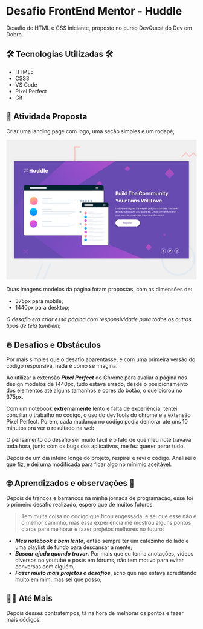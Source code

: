 # Desafio FrontEnd Mentor - Huddle
Desafio de HTML e CSS iniciante, proposto no curso DevQuest do Dev em Dobro.

## 🛠 Tecnologias Utilizadas 🛠
- HTML5
- CSS3
- VS Code
- Pixel Perfect
- Git

## 🧩 Atividade Proposta
Criar uma landing page com logo, uma seção simples e um rodapé;

[<img src="src/design/desktop-preview.jpg" alt="Design desktop proposto do projeto Huddle">](https://www.frontendmentor.io/challenges/huddle-landing-page-with-a-single-introductory-section-B_2Wvxgi0)

Duas imagens modelos da página foram propostas, com as dimensões de:
- 375px para mobile;
- 1440px para desktop;

_O desafio era criar essa página com responsividade para todos os outros tipos de tela também_;

## 🔥 Desafios e Obstáculos
Por mais simples que o desafio aparentasse, e com uma primeira versão do código responsiva, nada é como se imagina.

Ao utilizar a extensão **_Pixel Perfect_** do Chrome para avaliar a página nos design modelos de 1440px, tudo estava errado, desde o posicionamento dos elementos até alguns tamanhos e cores do botão, o que piorou no 375px.

Com um notebook **extremamente** lento e falta de experiência, tentei conciliar o trabalho no código, o uso do devTools do chrome e a extensão Pixel Perfect. Porém, cada mudança no código podia demorar até uns 10 minutos pra ver o resultado na web.

O pensamento do desafio ser muito fácil e o fato de que meu note travava toda hora, junto com os bugs dos aplicativos, me fez querer parar tudo.

Depois de um dia inteiro longe do projeto, respirei e revi o código. Analisei o que fiz, e dei uma modificada para ficar algo no mínimio aceitável.

## 🤓 Aprendizados e observações 🧐
Depois de trancos e barrancos na minha jornada de programação, esse foi o primeiro desafio realizado, espero que de muitos futuros.

> Tem muita coisa no código que ficou engessada, e sei que esse não é o melhor caminho, mas essa experiência me mostrou alguns pontos claros para melhorar e fazer projetos melhores no futuro:

- **_Meu notebook é bem lento_**, então sempre ter um cafézinho do lado e uma playlist de fundo para descansar a mente;
- **_Buscar ajuda quando travar._** Por mais que eu tenha anotações, vídeos diversos no youtube e posts em fórums, não tem motivo para evitar conversas com alguém;
- **_Fazer muito mais projetos e desafios_**, acho que não estava acreditando muito em mim, mas sei que posso;

## 💪🏼 Até Mais
Depois desses contratempos, tá na hora de melhorar os pontos e fazer mais códigos!